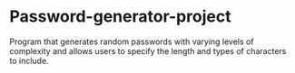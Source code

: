 # Password-generator-project
Program that generates random passwords with varying levels of complexity and allows users to specify the length and types of characters to include.

